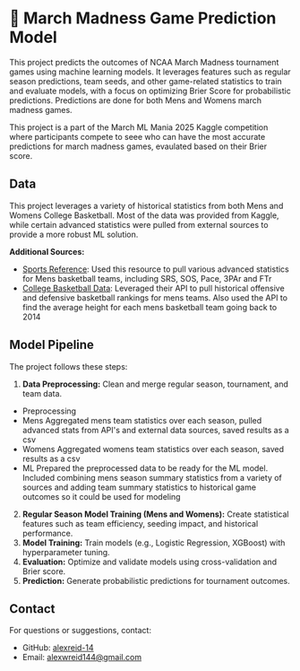 # 🏀 March Madness Game Prediction Model
This project predicts the outcomes of NCAA March Madness tournament games using machine learning models. It leverages features such as regular season predictions, team seeds, and other game-related statistics to train and evaluate models, with a focus on optimizing Brier Score for probabilistic predictions. Predictions are done for both Mens and Womens march madness games.

This project is a part of the March ML Mania 2025 Kaggle competition where participants compete to seee who can have the most accurate predictions for march madness games, evaulated based on their Brier score. 

## Data 
This project leverages a variety of historical statistics from both Mens and Womens College Basketball. Most of the data was provided from Kaggle, while certain advanced statistics were pulled from external sources to provide a more robust ML solution. 

**Additional Sources:** 
 - [Sports Reference](https://SportsReference.com): Used this resource to pull various advanced statistics for Mens basketball teams, including SRS, SOS, Pace, 3PAr and FTr 
 - [College Basketball Data](https://collegebasketballdata.com): Leveraged their API to pull historical offensive and defensive basketball rankings for mens teams. Also used the API to find the average height for each mens basketball team going back to 2014 

 ## Model Pipeline
The project follows these steps:
1. **Data Preprocessing:** Clean and merge regular season, tournament, and team data. 
  - Preprocessing
   - Mens
    Aggregated mens team statistics over each season, pulled advanced stats from API's and external data sources, saved results as a csv
   - Womens 
    Aggregated womens team statistics over each season, saved results as a csv
   - ML
    Prepared the preprocessed data to be ready for the ML model. Included combining mens season summary statistics from a variety of sources and adding team summary statistics to historical game outcomes so it could be used for modeling 
2. **Regular Season Model Training (Mens and Womens):** Create statistical features such as team efficiency, seeding impact, and historical performance.
3. **Model Training:** Train models (e.g., Logistic Regression, XGBoost) with hyperparameter tuning.
4. **Evaluation:** Optimize and validate models using cross-validation and Brier score.
5. **Prediction:** Generate probabilistic predictions for tournament outcomes.

## Contact
For questions or suggestions, contact:
- GitHub: [alexreid-14](https://github.com/alexreid-14)
- Email: alexwreid144@gmail.com

